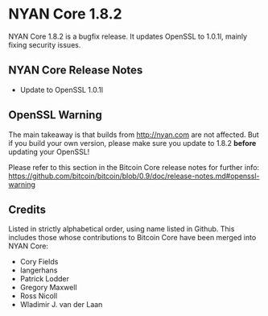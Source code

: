 # NYAN Core 1.8.2

NYAN Core 1.8.2 is a bugfix release. It updates OpenSSL to 1.0.1l, mainly fixing security issues.

## NYAN Core Release Notes

* Update to OpenSSL 1.0.1l


## OpenSSL Warning

The main takeaway is that builds from http://nyan.com are not affected. But if you build your own version,
please make sure you update to 1.8.2 **before** updating your OpenSSL!

Please refer to this section in the Bitcoin Core release notes for further info: https://github.com/bitcoin/bitcoin/blob/0.9/doc/release-notes.md#openssl-warning


## Credits

Listed in strictly alphabetical order, using name listed in Github. This
includes those whose contributions to Bitcoin Core have been merged
into NYAN Core:

* Cory Fields
* langerhans
* Patrick Lodder
* Gregory Maxwell
* Ross Nicoll
* Wladimir J. van der Laan
